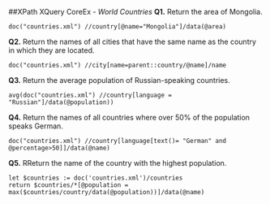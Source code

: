 ##XPath XQuery CoreEx - _World Countries_
**Q1.** Return the area of Mongolia. 
```
doc("countries.xml") //country[@name="Mongolia"]/data(@area)
```

**Q2.** Return the names of all cities that have the same name as the country in which they are located. 
```
doc("countries.xml") //city[name=parent::country/@name]/name
```

**Q3.** Return the average population of Russian-speaking countries. 
```
avg(doc("countries.xml") //country[language = "Russian"]/data(@population))
```

**Q4.** Return the names of all countries where over 50% of the population speaks German. 
```
doc("countries.xml") //country[language[text()= "German" and @percentage>50]]/data(@name)
```

**Q5.** RReturn the name of the country with the highest population. 
```
let $countries := doc('countries.xml')/countries
return $countries/*[@population =  max($countries/country/data(@population))]/data(@name)
```